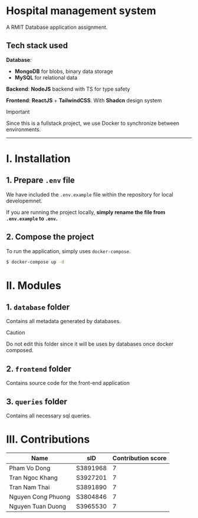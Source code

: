 # Hospital management system

A RMIT Database application assignment.

## Tech stack used

**Database**:

- **MongoDB** for blobs, binary data storage
- **MySQL** for relational data

**Backend**: **NodeJS** backend with TS for type safety

**Frontend**: **ReactJS** + **TailwindCSS**. With **Shadcn** design system

> [!IMPORTANT]
> Since this is a fullstack project, we use Docker to synchronize between environments.

---

# I. Installation

## 1. Prepare `.env` file

We have included the `.env.example` file within the repository for local developemnet.

If you are running the project locally, **simply rename the file from `.env.example` to `.env`.**

## 2. Compose the project

To run the application, simply uses `docker-compose`.

```bash
$ docker-compose up -d
```

# II. Modules

## 1. `database` folder

Contains all metadata generated by databases.

> [!CAUTION]
> Do not edit this folder since it will be uses by databases once docker composed.

## 2. `frontend` folder

Contains source code for the front-end application

## 3. `queries` folder

Contains all necessary sql queries.

# III. Contributions

| Name               | sID      | Contribution score |
| ------------------ | -------- | ------------------ |
| Pham Vo Dong       | S3891968 | 7                  |
| Tran Ngoc Khang    | S3927201 | 7                  |
| Tran Nam Thai      | S3891890 | 7                  |
| Nguyen Cong Phuong | S3804846 | 7                  |
| Nguyen Tuan Duong  | S3965530 | 7                  |
